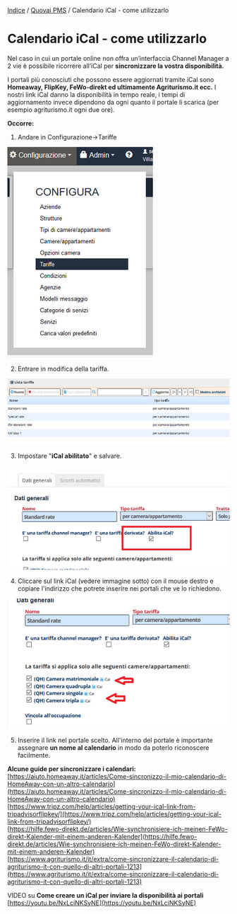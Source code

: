 

[Indice](index.md) / [Quovai PMS](quovai-pms-it.md) / Calendario iCal - come utilizzarlo

# **Calendario iCal - come utilizzarlo**

Nel caso in cui un portale online non offra un’interfaccia Channel Manager a 2 vie è possibile ricorrere all’iCal per **sincronizzare la vostra disponibilità.**

I portali più conosciuti che possono essere aggiornati tramite iCal sono **Homeaway, FlipKey, FeWo-direkt ed ultimamente Agriturismo.it ecc.** I nostri link iCal danno la disponibilità in tempo reale, i tempi di aggiornamento invece dipendono da ogni quanto il portale li scarica (per esempio agriturismo.it ogni due ore).

**Occorre:**  
  
1. Andare in Configurazione->Tariffe

![](images/iCal-001.png)

2. Entrare in modifica della tariffa. 
 
![](images/iCal-002.png)
  
3. Impostare "**iCal abilitato**" e salvare.

![](images/iCal-003.png)

4. Cliccare sul link iCal (vedere immagine sotto) con il mouse destro e copiare l'indirizzo che potrete inserire nei portali che ve lo richiedono.

![](images/iCal-004.png)
  
5. Inserire il link nel portale scelto. All'interno del portale è importante assegnare **un nome al calendario** in modo da poterlo riconoscere facilmente.
  
**Alcune guide per sincronizzare i calendari:**  
[https://aiuto.homeaway.it/articles/Come-sincronizzo-il-mio-calendario-di-HomeAway-con-un-altro-calendario](https://aiuto.homeaway.it/articles/Come-sincronizzo-il-mio-calendario-di-HomeAway-con-un-altro-calendario)  
[https://www.tripz.com/help/articles/getting-your-ical-link-from-tripadvisorflipkey/](https://www.tripz.com/help/articles/getting-your-ical-link-from-tripadvisorflipkey/)  
[https://hilfe.fewo-direkt.de/articles/Wie-synchronisiere-ich-meinen-FeWo-direkt-Kalender-mit-einem-anderen-Kalender](https://hilfe.fewo-direkt.de/articles/Wie-synchronisiere-ich-meinen-FeWo-direkt-Kalender-mit-einem-anderen-Kalender)  
[https://www.agriturismo.it/it/extra/come-sincronizzare-il-calendario-di-agriturismo-it-con-quello-di-altri-portali-1213](https://www.agriturismo.it/it/extra/come-sincronizzare-il-calendario-di-agriturismo-it-con-quello-di-altri-portali-1213)

VIDEO su **Come creare un iCal per inviare la disponibilità ai portali**  
[https://youtu.be/NxLciNKSyNE](https://youtu.be/NxLciNKSyNE)